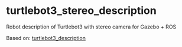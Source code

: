 # turtlebot3_stereo_description

Robot description of Turtlebot3 with stereo camera for Gazebo + ROS

Based on: [turtlebot3_description](https://github.com/ROBOTIS-GIT/turtlebot3/tree/master/turtlebot3_description)
